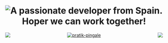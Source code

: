 <h1 align="center">
<img src="https://readme-typing-svg.herokuapp.com?color=FFFF00&size=16&center=true&vCenter=true&width=485&lines=A+passionate+developer+from+Spain.;Hope+we+can+work+together!" alt="A passionate developer from Spain. Hoper we can work together!"/>
</h1>
  <img src="https://s6.gifyu.com/images/S8nGR.gif" align="left"/>
  <img src="https://s6.gifyu.com/images/S8nGR.gif" align="right"/> 


<!-- 
<p align="center" >
  <a target="_blank" href="https://github.com/anuraghazra/github-readme-stats"><img src="https://github-readme-stats.vercel.app/api/top-langs/?username=AdrianLuqRod&&show_icons=true&theme=radical&text_color=8b8b8b&bg_color=0000&hide_border=true&layout=compact&custom_title=Languages%20I%20Use&langs_count=3" alt="AdrianLuqRod"/></a>
</p>




<table style="border:none;margin:0 auto">
  <tr style="border:none;">
    <td style="border:none;"><a target="_blank" href="https://github.com/anuraghazra/github-readme-stats"><img src="https://github-readme-stats.vercel.app/api?username=AdrianLuqRod&include_all_commits=true&count_private=true&show_icons=true&theme=dracula&text_color=8b8b8b&bg_color=0000&hide_border=true&custom_title=Adrian%27s%20Github%20Stats" alt="My Stats"/></a></td>
    <td style="border:none;"><a target="_blank" href="https://github.com/DenverCoder1/github-readme-streak-stats"><img src="https://github-readme-streak-stats.herokuapp.com?user=AdrianLuqRod&theme=dracula&dates=8b8b8b&background=0000&hide_border=true" alt="My Streak"/></a></td>
  </tr>
</table>
<br>-->
<p align="center">
  <a target="_blank" href="https://www.linkedin.com/in/adri%C3%A1n-luque-rodr%C3%ADguez-a54129294/"><img src="https://img.shields.io/badge/LinkedIn-0077B5?style=for-the-badge&logo=linkedin&logoColor=white" alt="pratik-pingale"/></a>
</p>
